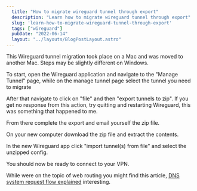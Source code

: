 ```yaml
---
  title: "How to migrate wireguard tunnel through export"
  description: "Learn how to migrate wireguard tunnel through export"
  slug: 'learn-how-to-migrate-wireguard-tunnel-through-export'
  tags: ["wireguard"]
  pubDate: "2022-06-14"
  layout: "../layouts/BlogPostLayout.astro"
---
```


This Wireguard tunnel migration took place on a Mac and was moved to another Mac. Steps may be slightly different on Windows.

To start, open the Wireguard application and navigate to the "Manage Tunnel" page, while on the manage tunnel page select the tunnel you need to migrate

After that navigate to click on "file" and then "export tunnels to zip". If you get no response from this action, try quitting and restarting Wireguard, this was something that happened to me.

From there complete the export and email yourself the zip file.

On your new computer download the zip file and extract the contents.

In the new Wireguard app click "import tunnel(s) from file" and select the unzipped config.

You should now be ready to connect to your VPN.

While were on the topic of web routing you might find this article, [DNS system request flow explained](https://www.devdecks.io/2022-dns-system-request-flow-explained) interesting.